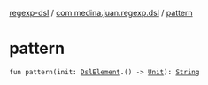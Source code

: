 [regexp-dsl](../index.md) / [com.medina.juan.regexp.dsl](index.md) / [pattern](./pattern.md)

# pattern

`fun pattern(init: `[`DslElement`](-dsl-element/index.md)`.() -> `[`Unit`](https://kotlinlang.org/api/latest/jvm/stdlib/kotlin/-unit/index.html)`): `[`String`](https://kotlinlang.org/api/latest/jvm/stdlib/kotlin/-string/index.html)